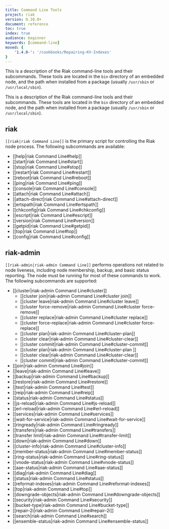 ```yaml
---
title: Command Line Tools
project: riak
version: 0.10.0+
document: reference
toc: true
index: true
audience: beginner
keywords: [command-line]
moved: {
    '1.4.0-': '/cookbooks/Repairing-KV-Indexes'
}
---
```


This is a description of the Riak command-line tools and their
subcommands. These tools are located in the `bin` directory of an
embedded node, and the path when installed from a package (usually
`/usr/sbin` or `/usr/local/sbin`).

This is a description of the Riak command-line tools and their
subcommands. These tools are located in the `bin` directory of an
embedded node, and the path when installed from a package (usually
`/usr/sbin` or `/usr/local/sbin`).

## riak

`[[riak|riak Command Line]]` is the primary script for controlling the
Riak node process. The following subcommands are available:

* [[help|riak Command Line#help]]
* [[start|riak Command Line#start]]
* [[stop|riak Command Line#stop]]
* [[restart|riak Command Line#restart]]
* [[reboot|riak Command Line#reboot]]
* [[ping|riak Command Line#ping]]
* [[console|riak Command Line#console]]
* [[attach|riak Command Line#attach]]
* [[attach-direct|riak Command Line#attach-direct]]
* [[ertspath|riak Command Line#ertspath]]
* [[chkconfig|riak Command Line#chkconfig]]
* [[escript|riak Command Line#escript]]
* [[version|riak Command Line#version]]
* [[getpid|riak Command Line#getpid]]
* [[top|riak Command Line#top]]
* [[config|riak Command Line#config]]

## riak-admin

`[[riak-admin|riak-admin Command Line]]` performs operations not related
to node liveness, including node membership, backup, and basic status
reporting. The node must be running for most of these commands to work.
The following subcommands are supported:

* [[cluster|riak-admin Command Line#cluster]]
  * [[cluster join|riak-admin Command Line#cluster join]]
  * [[cluster leave|riak-admin Command Line#cluster leave]]
  * [[cluster force-remove|riak-admin Command Line#cluster force-remove]]
  * [[cluster replace|riak-admin Command Line#cluster replace]]
  * [[cluster force-replace|riak-admin Command Line#cluster force-replace]]
  * [[cluster plan|riak-admin Command Line#cluster-plan]]
  * [[cluster clear|riak-admin Command Line#cluster-clear]]
  * [[cluster commit|riak-admin Command Line#cluster-commit]]
  * [[cluster plan|riak-admin Command Line#cluster-plan ]]
  * [[cluster clear|riak-admin Command Line#cluster-clear]]
  * [[cluster commit|riak-admin Command Line#cluster-commit]]
* [[join|riak-admin Command Line#join]]
* [[leave|riak-admin Command Line#leave]]
* [[backup|riak-admin Command Line#backup]]
* [[restore|riak-admin Command Line#restore]]
* [[test|riak-admin Command Line#test]]
* [[reip|riak-admin Command Line#reip]]
* [[status|riak-admin Command Line#status]]
* [[js-reload|riak-admin Command Line#js-reload]]
* [[erl-reload|riak-admin Command Line#erl-reload]]
* [[services|riak-admin Command Line#services]]
* [[wait-for-service|riak-admin Command Line#wait-for-service]]
* [[ringready|riak-admin Command Line#ringready]]
* [[transfers|riak-admin Command Line#transfers]]
* [[transfer limit|riak-admin Command Line#transfer-limit]]
* [[down|riak-admin Command Line#down]]
* [[cluster-info|riak-admin Command Line#cluster-info]]
* [[member-status|riak-admin Command Line#member-status]]
* [[ring-status|riak-admin Command Line#ring-status]]
* [[vnode-status|riak-admin Command Line#vnode-status]]
* [[aae-status|riak-admin Command Line#aae-status]]
* [[diag|riak-admin Command Line#diag]]
* [[status|riak-admin Command Line#status]]
* [[reformat-indexes|riak-admin Command Line#reformat-indexes]]
* [[top|riak-admin Command Line#top]]
* [[downgrade-objects|riak-admin Command Line#downgrade-objects]]
* [[security|riak-admin Command Line#security]]
* [[bucket-type|riak-admin Command Line#bucket-type]]
* [[repair-2i|riak-admin Command Line#repair-2i]]
* [[search|riak-admin Command Line#search]]
* [[ensemble-status|riak-admin Command Line#ensemble-status]]

